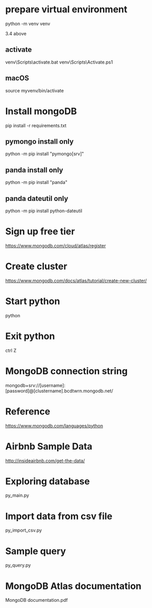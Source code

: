 # prepare virtual environment

python -m venv venv

3.4 above

## activate
venv\Scripts\activate.bat
venv\Scripts\Activate.ps1

## macOS
source myvenv/bin/activate

# Install mongoDB
pip install -r requirements.txt

## pymongo install only
python -m pip install "pymongo[srv]"
## panda install only
python -m pip install "panda" 
## panda dateutil only
python -m pip install python-dateutil

# Sign up free tier
https://www.mongodb.com/cloud/atlas/register

# Create cluster
https://www.mongodb.com/docs/atlas/tutorial/create-new-cluster/

# Start python
python

# Exit python
ctrl Z

# MongoDB connection string

mongodb+srv://[username]:[password]@[clustername].bcdtwrn.mongodb.net/

# Reference

https://www.mongodb.com/languages/python

# Airbnb Sample Data

http://insideairbnb.com/get-the-data/


# Exploring database

py_main.py

# Import data from csv file

py_import_csv.py

# Sample query

py_query.py

# MongoDB Atlas documentation

MongoDB documentation.pdf